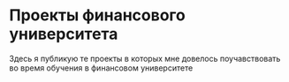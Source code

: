 # Проекты финансового университета
Здесь я публикую те проекты в которых мне довелось поучавствовать во время обучения в финансовом университете
